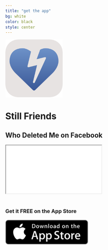```yaml
---
title: "get the app"
bg: white
color: black
style: center
---
```


<img src="/img/Icon-Rounded-512.png" width="180" />

# Still Friends

## Who Deleted Me on Facebook

<div class="icontain"><iframe src="//www.youtube.com/embed/qHqigh92Mvs?showinfo=0&amp;rel=0&amp;controls=0" allowfullscreen></iframe></div>
<br>

### Get it **FREE** on the App Store

<a href="{{ site.appstore_link }}"><img src="img/Download_on_the_App_Store_Badge_US-UK_135x40.svg" width="260"></a>